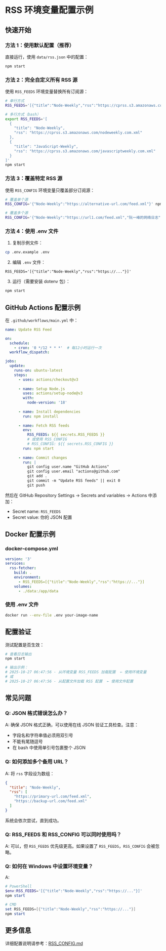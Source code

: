 # RSS 环境变量配置示例

## 快速开始

### 方法 1：使用默认配置（推荐）

直接运行，使用 `data/rss.json` 中的配置：

```bash
npm start
```

### 方法 2：完全自定义所有 RSS 源

使用 `RSS_FEEDS` 环境变量替换所有订阅源：

```bash
# 单行方式
RSS_FEEDS='[{"title":"Node-Weekly","rss":"https://cprss.s3.amazonaws.com/nodeweekly.com.xml"},{"title":"JavaScript-Weekly","rss":"https://cprss.s3.amazonaws.com/javascriptweekly.com.xml"}]' npm start

# 多行方式（bash）
export RSS_FEEDS='[
  {
    "title": "Node-Weekly",
    "rss": "https://cprss.s3.amazonaws.com/nodeweekly.com.xml"
  },
  {
    "title": "JavaScript-Weekly",
    "rss": "https://cprss.s3.amazonaws.com/javascriptweekly.com.xml"
  }
]'
npm start
```

### 方法 3：覆盖特定 RSS 源

使用 `RSS_CONFIG` 环境变量只覆盖部分订阅源：

```bash
# 覆盖单个源
RSS_CONFIG='{"Node-Weekly":"https://alternative-url.com/feed.xml"}' npm start

# 覆盖多个源
RSS_CONFIG='{"Node-Weekly":"https://url1.com/feed.xml","阮一峰的网络日志":"https://url2.com/feed.xml"}' npm start
```

### 方法 4：使用 .env 文件

1. 复制示例文件：
```bash
cp .env.example .env
```

2. 编辑 `.env` 文件：
```env
RSS_FEEDS='[{"title":"Node-Weekly","rss":"https://..."}]'
```

3. 运行（需要安装 dotenv 包）：
```bash
npm start
```

## GitHub Actions 配置示例

在 `.github/workflows/main.yml` 中：

```yaml
name: Update RSS Feed

on:
  schedule:
    - cron: '0 */12 * * *'  # 每12小时运行一次
  workflow_dispatch:

jobs:
  update:
    runs-on: ubuntu-latest
    steps:
      - uses: actions/checkout@v3
      
      - name: Setup Node.js
        uses: actions/setup-node@v3
        with:
          node-version: '18'
      
      - name: Install dependencies
        run: npm install
      
      - name: Fetch RSS feeds
        env:
          RSS_FEEDS: ${{ secrets.RSS_FEEDS }}
          # 或使用 RSS_CONFIG
          # RSS_CONFIG: ${{ secrets.RSS_CONFIG }}
        run: npm start
      
      - name: Commit changes
        run: |
          git config user.name "GitHub Actions"
          git config user.email "actions@github.com"
          git add .
          git commit -m "Update RSS feeds" || exit 0
          git push
```

然后在 GitHub Repository Settings → Secrets and variables → Actions 中添加：
- Secret name: `RSS_FEEDS`
- Secret value: 你的 JSON 配置

## Docker 配置示例

### docker-compose.yml

```yaml
version: '3'
services:
  rss-fetcher:
    build: .
    environment:
      - RSS_FEEDS=[{"title":"Node-Weekly","rss":"https://..."}]
    volumes:
      - ./data:/app/data
```

### 使用 .env 文件

```bash
docker run --env-file .env your-image-name
```

## 配置验证

测试配置是否生效：

```bash
# 查看日志输出
npm start

# 输出示例：
# 2025-10-27 06:47:56 - 从环境变量 RSS_FEEDS 加载配置  ← 使用环境变量
# 或
# 2025-10-27 06:47:56 - 从配置文件加载 RSS 配置  ← 使用文件配置
```

## 常见问题

### Q: JSON 格式错误怎么办？

A: 确保 JSON 格式正确，可以使用在线 JSON 验证工具检查。注意：
- 字段名和字符串值必须用双引号
- 不能有尾随逗号
- 在 bash 中使用单引号包裹整个 JSON

### Q: 如何添加多个备用 URL？

A: 将 `rss` 字段设为数组：

```json
{
  "title": "Node-Weekly",
  "rss": [
    "https://primary-url.com/feed.xml",
    "https://backup-url.com/feed.xml"
  ]
}
```

系统会依次尝试，直到成功。

### Q: RSS_FEEDS 和 RSS_CONFIG 可以同时使用吗？

A: 可以，但 `RSS_FEEDS` 优先级更高。如果设置了 `RSS_FEEDS`，`RSS_CONFIG` 会被忽略。

### Q: 如何在 Windows 中设置环境变量？

A: 
```powershell
# PowerShell
$env:RSS_FEEDS='[{"title":"Node-Weekly","rss":"https://..."}]'
npm start

# CMD
set RSS_FEEDS=[{"title":"Node-Weekly","rss":"https://..."}]
npm start
```

## 更多信息

详细配置说明请参考：[RSS_CONFIG.md](./RSS_CONFIG.md)
